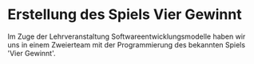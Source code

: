 # Erstellung des Spiels Vier Gewinnt

Im Zuge der Lehrveranstaltung Softwareentwicklungsmodelle haben wir uns in einem Zweierteam mit der Programmierung des bekannten Spiels 'Vier Gewinnt'.

